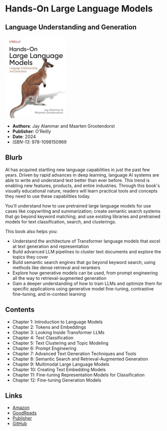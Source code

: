 # Hands-On Large Language Models
## Language Understanding and Generation

![Hands-On Large Language Models: Language Understanding and Generation](hands-on-large-language-models.jpg)

* **Authors**: Jay Alammar and Maarten Grootendorst
* **Publisher**: O'Reilly
* **Date**: 2024
* *ISBN-13*: 978-1098150969

## Blurb

AI has acquired startling new language capabilities in just the past few years. Driven by rapid advances in deep learning, language AI systems are able to write and understand text better than ever before. This trend is enabling new features, products, and entire industries. Through this book's visually educational nature, readers will learn practical tools and concepts they need to use these capabilities today.

You'll understand how to use pretrained large language models for use cases like copywriting and summarization; create semantic search systems that go beyond keyword matching; and use existing libraries and pretrained models for text classification, search, and clusterings.

This book also helps you:

* Understand the architecture of Transformer language models that excel at text generation and representation
* Build advanced LLM pipelines to cluster text documents and explore the topics they cover
* Build semantic search engines that go beyond keyword search, using methods like dense retrieval and rerankers
* Explore how generative models can be used, from prompt engineering all the way to retrieval-augmented generation
* Gain a deeper understanding of how to train LLMs and optimize them for specific applications using generative model fine-tuning, contrastive fine-tuning, and in-context learning

## Contents

* Chapter 1: Introduction to Language Models
* Chapter 2: Tokens and Embeddings
* Chapter 3: Looking Inside Transformer LLMs
* Chapter 4: Text Classification
* Chapter 5: Text Clustering and Topic Modeling
* Chapter 6: Prompt Engineering
* Chapter 7: Advanced Text Generation Techniques and Tools
* Chapter 8: Semantic Search and Retrieval-Augmented Generation
* Chapter 9: Multimodal Large Language Models
* Chapter 10: Creating Text Embedding Models
* Chapter 11: Fine-tuning Representation Models for Classification
* Chapter 12: Fine-tuning Generation Models

## Links

* [Amazon](https://a.co/d/hXs5jDF)
* [GoodReads](https://www.goodreads.com/book/show/210408850-hands-on-large-language-models)
* [Publisher](https://www.oreilly.com/library/view/hands-on-large-language/9781098150952/)
* [GitHub](https://github.com/HandsOnLLM/Hands-On-Large-Language-Models)